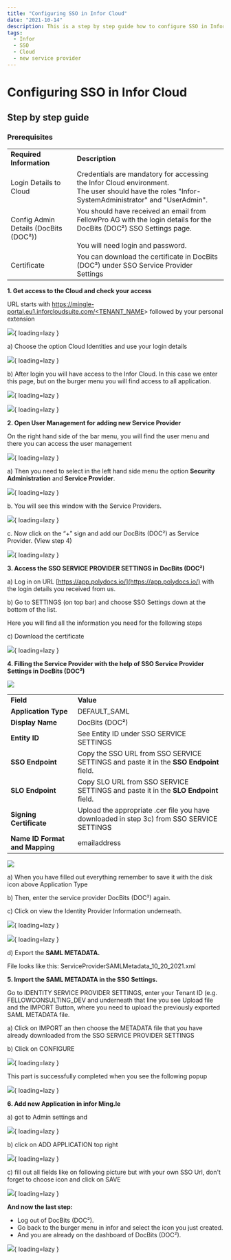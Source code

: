 ```yaml
---
title: "Configuring SSO in Infor Cloud"
date: "2021-10-14"
description: This is a step by step guide how to configure SSO in Infor Cloud. Starting with the prerequisites, getting access to the cloud and checking it to add a new service provider.
tags:
  - Infor
  - SSO
  - Cloud
  - new service provider
---
```


# Configuring SSO in Infor Cloud

## Step by step guide

### **Prerequisites**

<table><tbody><tr><td><strong>Required Information</strong></td><td><strong>Description</strong></td></tr><tr><td>Login Details to Cloud</td><td>Credentials are mandatory for accessing the Infor Cloud environment.<br>The user should have the roles "Infor-SystemAdministrator" and "UserAdmin".</td></tr><tr><td>Config Admin Details (DocBits (DOC²))</td><td>You should have received an email from FellowPro AG with the login details for the DocBits (DOC²) SSO Settings page.<br><br>You will need login and password.<br></td></tr><tr><td>Certificate</td><td>You can download the certificate in DocBits (DOC²) under SSO Service Provider Settings</td></tr></tbody></table>

**1\. Get access to the Cloud and check your access**

URL starts with [https://mingle-portal.eu1.inforcloudsuite.com/<TENANT\_NAME](https://mingle-portal.eu1.inforcloudsuite.com/)\> followed by your personal extension

![](/_images/docbits/infor-signin-1024x520.png){ loading=lazy }

a) Choose the option Cloud Identities and use your login details

![](/_images/docbits/LogIn-infor-1024x640.png){ loading=lazy }

b) After login you will have access to the Infor Cloud. In this case we enter this page, but on the burger menu you will find access to all application.

![](/_images/docbits/Welcome-to-infor-Ming.le_-1024x585.png){ loading=lazy }

![](/_images/docbits/infor_Burger-Menu-1024x586.png){ loading=lazy }

**2\. Open User Management for adding new Service Provider**

On the right hand side of the bar menu, you will find the user menu and there you can access the user management

![](/_images/docbits/infor_User-Management-1024x548.png){ loading=lazy }

a) Then you need to select in the left hand side menu the option **Security Administration** and **Service Provider**.

![](/_images/docbits/infor_Service-Provider-1024x523.png){ loading=lazy }

b. You will see this window with the Service Providers.

![](/_images/docbits/infor_Service-Provider_2-1-1024x479.png){ loading=lazy }

c. Now click on the “+” sign and add our DocBits (DOC²) as Service Provider. (View step 4)

![](/_images/docbits/infor6.png){ loading=lazy }

**3\. Access the SSO SERVICE PROVIDER SETTINGS in DocBits (DOC²)**

a) Log in on URL [https://app.polydocs.io/](https://app.polydocs.io/) with the login details you received from us.

b) Go to SETTINGS (on top bar) and choose SSO Settings down at the bottom of the list.

Here you will find all the information you need for the following steps

c) Download the certificate

![](/_images/docbits/DOC2_SSO-Service-Provider-Settings-1024x640.png){ loading=lazy }

**4\. Filling the Service Provider with the help of SSO Service Provider Settings in DocBits (DOC²)**

![](/_images/docbits/infor_Service-Provider_3-1024x891.png)

<table><tbody><tr><td><strong>Field</strong></td><td><strong>Value</strong></td></tr><tr><td><strong>Application Type</strong></td><td>DEFAULT_SAML</td></tr><tr><td><strong>Display Name</strong></td><td>DocBits (DOC²)</td></tr><tr><td><strong>Entity ID</strong></td><td>See Entity ID under SSO SERVICE SETTINGS</td></tr><tr><td><strong>SSO Endpoint</strong></td><td>Copy the SSO URL from SSO SERVICE SETTINGS and paste it in the <strong>SSO Endpoint </strong>field.</td></tr><tr><td><strong>SLO Endpoint</strong></td><td>Copy SLO URL from SSO SERVICE SETTINGS and paste it in the <strong>SLO Endpoint </strong>field.</td></tr><tr><td><strong>Signing Certificate</strong></td><td>Upload the appropriate .cer file you have downloaded in step 3c) from SSO SERVICE SETTINGS</td></tr><tr><td><strong>Name ID Format and Mapping</strong></td><td>emailaddress</td></tr></tbody></table>

![](/_images/docbits/infor_Service-Provider_completed-956x1024.png)

a) When you have filled out everything remember to save it with the disk icon above Application Type

b) Then, enter the service provider DocBits (DOC²) again.

c) Click on view the Identity Provider Information underneath.

![](/_images/docbits/infor_Identity-Provider-Information-copy-1024x559.png){ loading=lazy }

![](/_images/docbits/infor_Identity-Provider-Information-806x1024.png){ loading=lazy }

d) Export the **SAML METADATA.**

File looks like this: ServiceProviderSAMLMetadata\_10\_20\_2021.xml

**5\. Import the SAML METADATA in the SSO Settings.**

Go to IDENTITY SERVICE PROVIDER SETTINGS, enter your Tenant ID (e.g. FELLOWCONSULTING\_DEV and underneath that line you see Upload file and the IMPORT Button, where you need to upload the previously exported SAML METADATA file.

a) Click on IMPORT an then choose the METADATA file that you have already downloaded from the SSO SERVICE PROVIDER SETTINGS

b) Click on CONFIGURE

![](/_images/docbits/DOC2_identity-service-provider-settings_completed-1024x316.png){ loading=lazy }

This part is successfully completed when you see the following popup

![](/_images/docbits/DOC2_File-successfully-saved.png){ loading=lazy }

**6\. Add new Application in infor Ming.le**

a) got to Admin settings and

![](/_images/docbits/infor_Admin-Settings_Manage-Applications-1024x528.png){ loading=lazy }

b) click on ADD APPLICATION top right

![](/_images/docbits/infor_Add-Application.png){ loading=lazy }

c) fill out all fields like on following picture but with your own SSO Url, don't forget to choose icon and click on SAVE

![](/_images/docbits/infor_Add-New-Application.png){ loading=lazy }

**And now the last step:**

- Log out of DocBits (DOC²).
- Go back to the burger menu in infor and select the icon you just created.
- And you are already on the dashboard of DocBits (DOC²).

![](/_images/docbits/Sign-in-over-SSO-1024x640.png){ loading=lazy }
